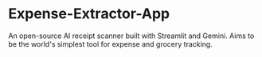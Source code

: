 # Expense-Extractor-App
An open-source AI receipt scanner built with Streamlit and Gemini. Aims to be the world's simplest tool for expense and grocery tracking.
